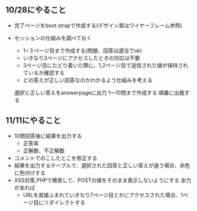 ## 10/28にやること
  * 完了ページをboot strapで作成する(デザイン案はワイヤーフレーム参照)
  * セッションの仕組みを調べておく
    * 1~３ページ目まで作成する(問題、回答は適当でok)
    * いきなり3ページにアクセスしたときの対応は不要
    * 3ページ目にたどり着いた際に、1,2ページ目で送信された値が保持されているか確認する
    * どの答えが正しい回答なのかわかるよう仕組みを考える

    選択と正しい答えをanswerpageに出力
    1～10問まで作成する
    順番に出題する

## 11/11にやること
- 10問回答後に結果を出力する
    - 正答率
    - 正解数、不正解数
- コメントでのこしたとこを修正する
- 結果を出力するテーブルで、選択された回答と正しい答えが違う場合、赤色に色付けする
- XSS対策,PHPで検索して、POSTの値をそのまま表示しないようにする
余力があれば
   - URLを直接ふまれていきなり7ページ目とかにアクセスされた場合、1ページ目にリダイレクトする
